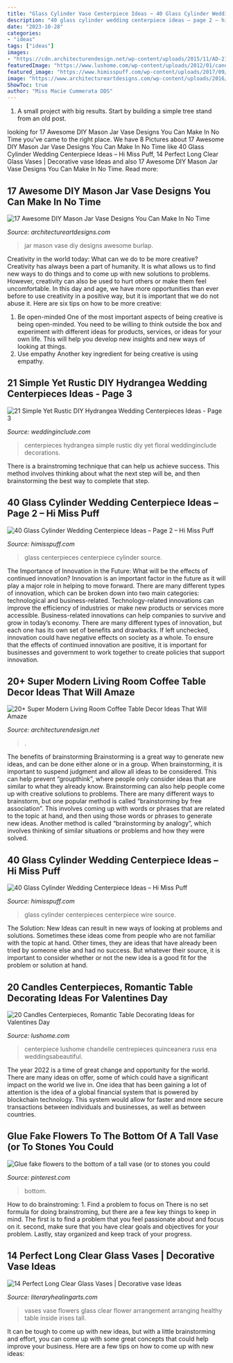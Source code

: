 ```yaml
---
title: "Glass Cylinder Vase Centerpiece Ideas ~ 40 Glass Cylinder Wedding Centerpiece Ideas – Page 2 – Hi Miss Puff"
description: "40 glass cylinder wedding centerpiece ideas – page 2 – hi miss puff"
date: "2023-10-28"
categories:
- "ideas"
tags: ["ideas"]
images:
- "https://cdn.architecturendesign.net/wp-content/uploads/2015/11/AD-21-bottle-vase-coffee-table-decor.jpg"
featuredImage: "https://www.lushome.com/wp-content/uploads/2012/01/candles-centerpiece-table-decorating-ideas-valentines-day-15.jpg"
featured_image: "https://www.himisspuff.com/wp-content/uploads/2017/09/Glass-Cylinders-Wedding-Centerpieces-20.jpg"
image: "https://www.architectureartdesigns.com/wp-content/uploads/2016/10/17-Awesome-DIY-Mason-Jar-Vase-Designs-You-Can-Make-In-No-Time-12.jpg"
ShowToc: true
author: "Miss Macie Cummerata DDS"
---
```



1. A small project with big results. Start by building a simple tree stand from an old post.

	

		
looking for 17 Awesome DIY Mason Jar Vase Designs You Can Make In No Time you've came to the right place. We have 8 Pictures about 17 Awesome DIY Mason Jar Vase Designs You Can Make In No Time like 40 Glass Cylinder Wedding Centerpiece Ideas – Hi Miss Puff, 14 Perfect Long Clear Glass Vases | Decorative vase Ideas and also 17 Awesome DIY Mason Jar Vase Designs You Can Make In No Time. Read more:
		
    
## 17 Awesome DIY Mason Jar Vase Designs You Can Make In No Time

<img loading=lazy src="https://www.architectureartdesigns.com/wp-content/uploads/2016/10/17-Awesome-DIY-Mason-Jar-Vase-Designs-You-Can-Make-In-No-Time-12.jpg" onerror="this.onerror=null;this.src='https://tse2.mm.bing.net/th?id=OIP.YLQUVSeBkP5912iZPFZuCAHaLI&amp;pid=15.1';" alt="17 Awesome DIY Mason Jar Vase Designs You Can Make In No Time">

_Source: architectureartdesigns.com_

>jar mason vase diy designs awesome burlap. 

	

Creativity in the world today: What can we do to be more creative?
Creativity has always been a part of humanity. It is what allows us to find new ways to do things and to come up with new solutions to problems. However, creativity can also be used to hurt others or make them feel uncomfortable. In this day and age, we have more opportunities than ever before to use creativity in a positive way, but it is important that we do not abuse it. Here are six tips on how to be more creative: 
1. Be open-minded
One of the most important aspects of being creative is being open-minded. You need to be willing to think outside the box and experiment with different ideas for products, services, or ideas for your own life. This will help you develop new insights and new ways of looking at things. 
2. Use empathy
Another key ingredient for being creative is using empathy.

    
## 21 Simple Yet Rustic DIY Hydrangea Wedding Centerpieces Ideas - Page 3

<img loading=lazy src="https://www.weddinginclude.com/wp-content/uploads/2017/07/Hydrengeas-Wedding-Centerpieces-by-Bakman-Floral-Design.jpg" onerror="this.onerror=null;this.src='https://tse2.mm.bing.net/th?id=OIP.bbwFga0mYci3SSkD_-o37QHaLG&amp;pid=15.1';" alt="21 Simple Yet Rustic DIY Hydrangea Wedding Centerpieces Ideas - Page 3">

_Source: weddinginclude.com_

>centerpieces hydrangea simple rustic diy yet floral weddinginclude decorations. 

	

There is a brainstroming technique that can help us achieve success. This method involves thinking about what the next step will be, and then brainstorming the best way to complete that step.

    
## 40 Glass Cylinder Wedding Centerpiece Ideas – Page 2 – Hi Miss Puff

<img loading=lazy src="https://www.himisspuff.com/wp-content/uploads/2017/09/Glass-Cylinders-Wedding-Centerpieces-5.jpg" onerror="this.onerror=null;this.src='https://tse3.mm.bing.net/th?id=OIP.boODJOqbntO9PviLtezMOgHaLG&amp;pid=15.1';" alt="40 Glass Cylinder Wedding Centerpiece Ideas – Page 2 – Hi Miss Puff">

_Source: himisspuff.com_

>glass centerpieces centerpiece cylinder source. 

	

The Importance of Innovation in the Future: What will be the effects of continued innovation?
Innovation is an important factor in the future as it will play a major role in helping to move forward. There are many different types of innovation, which can be broken down into two main categories: technological and business-related. Technology-related innovations can improve the efficiency of industries or make new products or services more accessible. Business-related innovations can help companies to survive and grow in today’s economy. There are many different types of innovation, but each one has its own set of benefits and drawbacks. If left unchecked, innovation could have negative effects on society as a whole. To ensure that the effects of continued innovation are positive, it is important for businesses and government to work together to create policies that support innovation.

    
## 20+ Super Modern Living Room Coffee Table Decor Ideas That Will Amaze

<img loading=lazy src="https://cdn.architecturendesign.net/wp-content/uploads/2015/11/AD-21-bottle-vase-coffee-table-decor.jpg" onerror="this.onerror=null;this.src='https://tse4.mm.bing.net/th?id=OIP.kWCZLd9woBskpfGy9AqRaAHaKc&amp;pid=15.1';" alt="20+ Super Modern Living Room Coffee Table Decor Ideas That Will Amaze">

_Source: architecturendesign.net_

>. 

	

The benefits of brainstorming
Brainstorming is a great way to generate new ideas, and can be done either alone or in a group. When brainstorming, it is important to suspend judgment and allow all ideas to be considered. This can help prevent “groupthink”, where people only consider ideas that are similar to what they already know. Brainstorming can also help people come up with creative solutions to problems.
There are many different ways to brainstorm, but one popular method is called “brainstorming by free association”. This involves coming up with words or phrases that are related to the topic at hand, and then using those words or phrases to generate new ideas. Another method is called “brainstorming by analogy”, which involves thinking of similar situations or problems and how they were solved.

    
## 40 Glass Cylinder Wedding Centerpiece Ideas – Hi Miss Puff

<img loading=lazy src="https://www.himisspuff.com/wp-content/uploads/2017/09/Glass-Cylinders-Wedding-Centerpieces-20.jpg" onerror="this.onerror=null;this.src='https://tse1.mm.bing.net/th?id=OIP.0H-5BOtPxBPMbLAVv5zlAgHaLH&amp;pid=15.1';" alt="40 Glass Cylinder Wedding Centerpiece Ideas – Hi Miss Puff">

_Source: himisspuff.com_

>glass cylinder centerpieces centerpiece wire source. 

	

The Solution:
New Ideas can result in new ways of looking at problems and solutions. Sometimes these ideas come from people who are not familiar with the topic at hand. Other times, they are ideas that have already been tried by someone else and had no success. But whatever their source, it is important to consider whether or not the new idea is a good fit for the problem or solution at hand.

    
## 20 Candles Centerpieces, Romantic Table Decorating Ideas For Valentines Day

<img loading=lazy src="https://www.lushome.com/wp-content/uploads/2012/01/candles-centerpiece-table-decorating-ideas-valentines-day-15.jpg" onerror="this.onerror=null;this.src='https://tse2.mm.bing.net/th?id=OIP.raOeiHFt8HISOImLNJbzuAAAAA&amp;pid=15.1';" alt="20 Candles Centerpieces, Romantic Table Decorating Ideas for Valentines Day">

_Source: lushome.com_

>centerpiece lushome chandelle centrepieces quinceanera russ ena weddingsabeautiful. 

	

The year 2022 is a time of great change and opportunity for the world. There are many ideas on offer, some of which could have a significant impact on the world we live in. One idea that has been gaining a lot of attention is the idea of a global financial system that is powered by blockchain technology. This system would allow for faster and more secure transactions between individuals and businesses, as well as between countries.

    
## Glue Fake Flowers To The Bottom Of A Tall Vase (or To Stones You Could

<img loading=lazy src="https://i.pinimg.com/736x/27/88/2b/27882b7f280fd97925f5246b38dd2dc0--submerged-flowers-floating-flowers.jpg" onerror="this.onerror=null;this.src='https://tse4.mm.bing.net/th?id=OIP.8MQbxPhEmZqeSA3dQ1qmsgAAAA&amp;pid=15.1';" alt="Glue fake flowers to the bottom of a tall vase (or to stones you could">

_Source: pinterest.com_

>bottom. 

	

How to do brainstroming: 1. Find a problem to focus on
There is no set formula for doing brainstroming, but there are a few key things to keep in mind. The first is to find a problem that you feel passionate about and focus on it. second, make sure that you have clear goals and objectives for your problem. Lastly, stay organized and keep track of your progress.

    
## 14 Perfect Long Clear Glass Vases | Decorative Vase Ideas

<img loading=lazy src="https://www.literaryhealingarts.com/wp-content/uploads/long-clear-glass-vases-of-flower-arranging-in-large-vases-flowers-healthy-inside-attractive-flowers-table-centerpiece-decoration-featuring-long-gl-vase-flowers-arrangement-prepossessing-long.jpg" onerror="this.onerror=null;this.src='https://tse4.mm.bing.net/th?id=OIP.m2BirzClAqnRh-Qa6QkBswHaJ4&amp;pid=15.1';" alt="14 Perfect Long Clear Glass Vases | Decorative vase Ideas">

_Source: literaryhealingarts.com_

>vases vase flowers glass clear flower arrangement arranging healthy table inside irises tall. 

	

It can be tough to come up with new ideas, but with a little brainstorming and effort, you can come up with some great concepts that could help improve your business. Here are a few tips on how to come up with new ideas: 

